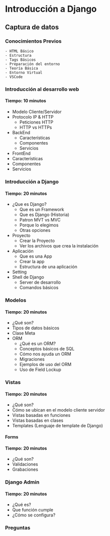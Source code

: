 # Introducción a Django

## Captura de datos

### Conocimientos Previos

```
- HTML Básico
- Estructura
- Tags Básicos
- Preparación del entorno
- Teoría Básica
- Entorno Virtual
- VSCode
```

### Introducción al desarrollo web

#### **Tiempo:** 10 minutos

- Modelo Cliente/Servidor
- Protocolo IP & HTTP
  - Peticiones HTTP
  - HTTP vs HTTPs
- BackEnd
  - Características
  - Componentes
  - Servicios
- FrontEnd
- Características
- Componentes
- Servicios

### Introducción a Django

#### **Tiempo:** 20 minutos

- ¿Que es Django?
  - Que es un Framework
  - Que es Django (Historia)
  - Patron MVT vs MVC
  - Porque lo elegimos
  - Otras opciones
- Proyecto
  - Crear la Proyecto
  - Ver los archivos que crea la instalación
- Aplicación
  - Que es una App
  - Crear la app
  - Estructura de una aplicación
- Setting
- Shell de Django
  - Server de desarrollo
  - Comandos básicos

### Modelos

#### **Tiempo:** 20 minutos

- ¿Qué son?
- Tipos de datos básicos
- Clase Meta
- ORM
  - ¿Qué es un ORM?
  - Conceptos básicos de SQL
  - Cómo nos ayuda un ORM
  - Migraciones
  - Ejemplos de uso del ORM
  - Uso de Field Lockup

### Vistas

#### **Tiempo:** 20 minutos

- ¿Qué son?
- Cómo se ubican en el modelo cliente servidor
- Vistas basadas en funciones
- Vistas basadas en clases
- Templates (Lenguaje de template de Django)

#### Forms

#### **Tiempo:** 20 minutos

- ¿Qué son?
- Validaciones
- Grabaciones

### Django Admin

#### **Tiempo:** 20 minutos

- ¿Qué es?
- Que función cumple
- ¿Cómo se configura?

### Preguntas
